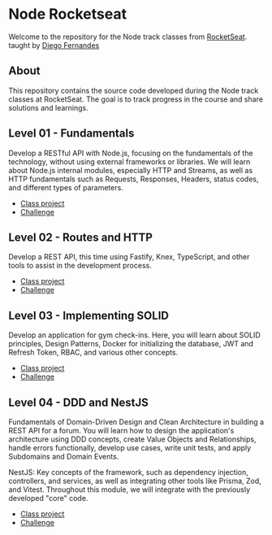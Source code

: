 # Node Rocketseat

Welcome to the repository for the Node track classes from [RocketSeat](https://www.rocketseat.com.br/). taught by [Diego Fernandes](https://github.com/diego3g)

## About

This repository contains the source code developed during the Node track classes at RocketSeat. The goal is to track progress in the course and share solutions and learnings.

## Level 01 - Fundamentals

Develop a RESTful API with Node.js, focusing on the fundamentals of the technology, without using external frameworks or libraries. We will learn about Node.js internal modules, especially HTTP and Streams, as well as HTTP fundamentals such as Requests, Responses, Headers, status codes, and different types of parameters.

-  [Class project](/01-fundamentals/fundamentals/)
-  [Challenge](/01-fundamentals/challenge/)

## Level 02 - Routes and HTTP

Develop a REST API, this time using Fastify, Knex, TypeScript, and other tools to assist in the development process.

-  [Class project](/02-routes-and-http/api-rest/)
-  [Challenge](/02-routes-and-http/challenge/)

## Level 03 - Implementing SOLID

Develop an application for gym check-ins. Here, you will learn about SOLID principles, Design Patterns, Docker for initializing the database, JWT and Refresh Token, RBAC, and various other concepts.

-  [Class project](/03-implementing-solid/api-node-SOLID/)
-  [Challenge](/03-implementing-solid/challenge/)

## Level 04 - DDD and NestJS

Fundamentals of Domain-Driven Design and Clean Architecture in building a REST API for a forum. You will learn how to design the application's architecture using DDD concepts, create Value Objects and Relationships, handle errors functionally, develop use cases, write unit tests, and apply Subdomains and Domain Events.

NestJS: Key concepts of the framework, such as dependency injection, controllers, and services, as well as integrating other tools like Prisma, Zod, and Vitest. Throughout this module, we will integrate with the previously developed "core" code.

-  [Class project](/04-ddd-and-nestjs/nest-clean/)
-  [Challenge](/04-ddd-and-nestjs/challenge/)